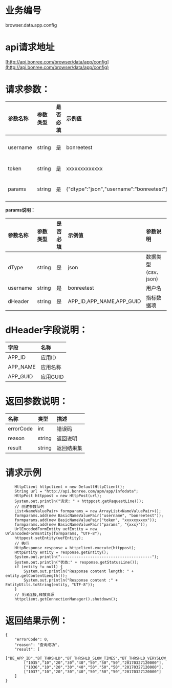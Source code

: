 # 业务编号

browser.data.app.config

# api请求地址

[http://api.bonree.com/browser/data/app/config](http://api.bonree.com/browser/data/app/config)

# 请求参数：

| 参数名称 | 参数类型 | 是否必填 | 示例值 | 参数说明 |
| :--- | :--- | :--- | :--- | :--- |
| username | string | 是 | bonreetest | 用户名 |
| token | string | 是 | xxxxxxxxxxxxx | 令牌 |
| params | string | 是 | {"dtype":"json","username":"bonreetest"} | 参数json |

**params说明：**

| 参数名称 | 参数类型 | 是否必填 | 示例值 | 参数说明 |
| :--- | :--- | :--- | :--- | :--- |
| dType | string | 是 | json | 数据类型\(csv、json\) |
| username | string | 是 | bonreetest | 用户名 |
| dHeader | string | 是 | APP\_ID,APP\_NAME,APP\_GUID | 指标数据项 |

# dHeader字段说明：

| 字段 | 名称 |
| :--- | :--- |
| APP\_ID | 应用ID |
| APP\_NAME | 应用名称 |
| APP\_GUID | 应用GUID |

# 返回参数说明：

| 名称 | 类型 | 描述 |
| :--- | :--- | :--- |
| errorCode | int | 错误码 |
| reason | string | 返回说明 |
| result | string | 返回结果集 |

# 请求示例

```
    HttpClient httpclient = new DefaultHttpClient();
    String url = "http://api.bonree.com/apm/app/infodata";
    HttpPost httppost = new HttpPost(url);
    System.out.println("请求: " + httppost.getRequestLine());
    // 创建参数队列
    List<NameValuePair> formparams = new ArrayList<NameValuePair>();
    formparams.add(new BasicNameValuePair("username", "bonreetest"));
    formparams.add(new BasicNameValuePair("token", "xxxxxxxxxx"));
    formparams.add(new BasicNameValuePair("params", "{xxx}"));
    UrlEncodedFormEntity uefEntity = new UrlEncodedFormEntity(formparams, "UTF-8");
    httppost.setEntity(uefEntity);
    // 执行
    HttpResponse response = httpclient.execute(httppost);
    HttpEntity entity = response.getEntity();
    System.out.println("----------------------------------------");
    System.out.println("状态:" + response.getStatusLine());
    if (entity != null) {
        System.out.println("Response content length: " + entity.getContentLength());
        System.out.println("Response content :" + EntityUtils.toString(entity, "UTF-8"));
    }
    // 关闭连接,释放资源
    httpclient.getConnectionManager().shutdown();
```

# 返回结果示例：

```
{
    "errorCode": 0,
    "reason": "查询成功",
    "result": [
        ["BE_APP_ID","BT_THRSHLD","BT_THRSHLD_SLOW_TIMES","BT_THRSHLD_VERYSLOW_TIMES","BT_THRSHLD_STALL_TIMES","SQL_EXETIME_THRESHOLD","NOSQL_EXETIME_THRESHOLD","REMOTECALL_EXETIME_THRESHOLD","UPDATE_TIME"],
        ["1035","10","20","30","40","50","50","50","20170327120000"],
        ["1036","10","20","30","40","50","50","50","20170327120000"],
        ["1037","10","20","30","40","50","50","50","20170327120000"]
    ]
}
```



